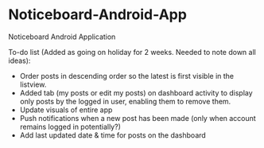 # Noticeboard-Android-App
Noticeboard Android Application

To-do list (Added as going on holiday for 2 weeks. Needed to note down all ideas):
 - Order posts in descending order so the latest is first visible in the listview.
 - Added tab (my posts or edit my posts) on dashboard activity to display only posts by the logged in user, enabling them to remove them.
 - Update visuals of entire app
 - Push notifications when a new post has been made (only when account remains logged in potentially?)
 - Add last updated date & time for posts on the dashboard

